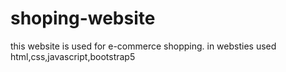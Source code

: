 # shoping-website
this website is used for e-commerce shopping. in websties used html,css,javascript,bootstrap5
